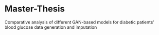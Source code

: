 # Master-Thesis

Comparative analysis of different GAN-based models for diabetic patients' blood glucose data generation and imputation
